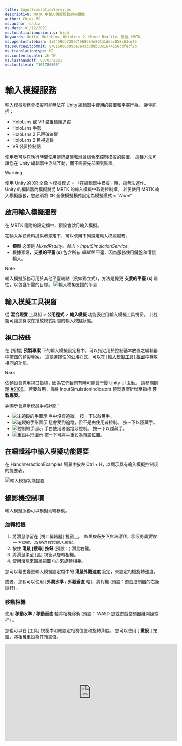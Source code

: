 ```yaml
---
title: InputSimulationServices
description: MRTK 中輸入模擬服務的相關檔
author: CDiaz-MS
ms.author: cadia
ms.date: 01/12/2021
ms.localizationpriority: high
keywords: Unity、HoloLens、HoloLens 2、Mixed Reality、開發、MRTK、
ms.openlocfilehash: 1a2459db720674668664e86111deec058c63de25
ms.sourcegitcommit: 97815006c09be0a43b3d9b33c1674150cdfecf2b
ms.translationtype: MT
ms.contentlocale: zh-TW
ms.lasthandoff: 03/03/2021
ms.locfileid: "101780590"
---
```

# <a name="input-simulation-service"></a>輸入模擬服務

輸入模擬服務會模擬可能無法在 Unity 編輯器中使用的裝置和平臺行為。 範例包括：

* HoloLens 或 VR 裝置標頭追蹤
* HoloLens 手勢
* HoloLens 2 已明確追蹤
* HoloLens 2 目視追蹤
* VR 裝置控制器

使用者可以在執行時間使用傳統鍵盤和滑鼠組合來控制模擬的裝置。 這種方法可讓您在 Unity 編輯器中測試互動，而不需要先部署到裝置。

> [!WARNING]
> 使用 Unity 的 XR 全像 > 模擬模式 = 「在編輯器中模擬」時，這無法運作。 Unity 的編輯器內模擬將從 MRTK 的輸入模擬中取得控制權。 若要使用 MRTK 輸入模擬服務，您必須將 XR 全像模擬模式設定為模擬模式 = *"None"*

## <a name="enabling-the-input-simulation-service"></a>啟用輸入模擬服務

在 MRTK 隨附的設定檔中，預設會啟用輸入模擬。

在輸入系統資料提供者設定下，可以使用下列設定輸入模擬服務。

* **類型** 必須是 *MixedReality。輸入 > InputSimulationService*。
* 根據預設，**支援的平臺 (s)** 包含所有 *編輯器* 平臺，因為服務使用鍵盤和滑鼠輸入。

> [!NOTE]
> 輸入模擬服務可用於其他平臺端點（例如獨立式），方法是變更 **支援的平臺 (s)** 屬性，以包含所需的目標。
> ![輸入模擬支援的平臺](../images/input-simulation/InputSimulationSupportedPlatforms.gif)

## <a name="input-simulation-tools-window"></a>輸入模擬工具視窗

從 **混合現實** 工具組  >  **公用程式**  >  **輸入模擬** 功能表啟用輸入模擬工具視窗。 此視窗可讓您存取在播放模式期間的輸入模擬狀態。

## <a name="viewport-buttons"></a>視口按鈕

在 [指標] **預製專案** 下的輸入模擬設定檔中，可以指定用於控制基本放置之編輯器中按鈕的預製專案。 這是選擇性的公用程式，可以在 [ [輸入模擬工具] 視窗](#input-simulation-tools-window)中存取相同的功能。

> [!NOTE]
> 依預設會停用視口指標，因為它們目前有時可能會干擾 Unity UI 互動。 請參閱問題 [#6106](https://github.com/microsoft/MixedRealityToolkit-Unity/issues/6106)。 若要啟用，請將 InputSimulationIndicators 預製專案新增至指標 **預製專案**。

手圖示會顯示模擬手的狀態：

* ![未追蹤的手圖示](../images/input-simulation/MRTK_InputSimulation_HandIndicator_Untracked.png) 手中沒有追蹤。 按一下以啟用手。
* ![追蹤的手形圖示](../images/input-simulation/MRTK_InputSimulation_HandIndicator_Tracked.png "追蹤的手形圖示") 這會受到追蹤，但不是由使用者控制。 按一下以隱藏手。
* ![控制的手圖示](../images/input-simulation/MRTK_InputSimulation_HandIndicator_Controlled.png "控制的手圖示") 手由使用者追蹤及控制。 按一下以隱藏手。
* ![重設手形圖示](../images/input-simulation/MRTK_InputSimulation_HandIndicator_Reset.png "重設手形圖示") 按一下可將手重設為預設位置。

## <a name="in-editor-input-simulation-cheat-sheet"></a>在編輯器中輸入模擬功能提要

在 HandInteractionExamples 場景中按左 Ctrl + H，以顯示具有輸入模擬控制項的提要表。

![輸入模擬功能提要](https://user-images.githubusercontent.com/39840334/86066480-13637f00-ba27-11ea-8814-d222d548f684.gif)

## <a name="camera-control"></a>攝影機控制項

輸入模擬服務可以模擬前端移動。

### <a name="rotating-the-camera"></a>旋轉相機

1. 將滑鼠停留在 [視口編輯器] 視窗上。
    *如果按鈕按下無法運作，您可能需要按一下視窗，以提供它的輸入焦點。*
1. 按住 **滑鼠 [搜尋] 按鈕** (預設：) 滑鼠右鍵。
1. 將滑鼠移至 [區] 視窗以旋轉相機。
1. 使用滾輪來圍繞視圖方向來旋轉相機。

您可以藉由變更輸入模擬設定檔中的 **滑鼠外觀速度** 設定，來設定相機旋轉速度。

或者，您也可以使用 [**外觀水準** / **外觀垂直** 軸]，將相機 (預設：遊戲控制器的右操縱杆) 。

### <a name="moving-the-camera"></a>移動相機

使用 **移動水準** / **移動垂直** 軸將相機移動 (預設： WASD 鍵或遊戲控制器離開操縱杆) 。

您也可以在 [工具] 視窗中明確設定相機位置和旋轉角度。 您可以使用 [ **重設** ] 按鈕，將相機重設為其預設值。

<iframe width="560" height="315" src="https://www.youtube.com/embed/Z7L4I1ET7GU" class="center" frameborder="0" allow="accelerometer; encrypted-media; gyroscope; picture-in-picture" allowfullscreen />

## <a name="controller-simulation"></a>控制器模擬

輸入模擬支援模擬控制器裝置 (亦即移動控制器和手) 。 這些虛擬控制器可以與任何支援一般控制器的物件互動，例如按鈕或 grabbable 物件。

### <a name="controller-simulation-mode"></a>控制器模擬模式

在 [ [輸入模擬工具] 視窗](#input-simulation-tools-window) 中， **預設控制器模擬模式** 設定會在三個不同的輸入模型之間切換。 您也可以在輸入模擬設定檔中設定此預設模式。

* 明確表達的 *手：模擬* 具有聯合位置資料的全向裝置。

   模擬 HoloLens 2 互動模型。

   以確切定位或使用觸控為依據的互動，可在此模式中模擬。

* *手手勢*：利用點擊和基本手勢模擬簡化的模型。

   模擬 [HoloLens 互動模型](https://docs.microsoft.com/windows/mixed-reality/gestures)。

   焦點是使用注視指標來控制。 「 *攻* 點」手勢用來與按鈕互動。

* *移動控制器*：模擬與 VR 耳機搭配使用的動作控制器，其運作方式類似于與明確表達的互動。

   使用控制器互動模型來模擬 VR 耳機。

   觸發程式、抓取和功能表鍵是透過鍵盤和滑鼠輸入模擬。

### <a name="simulating-controller-movement"></a>模擬控制器移動

按住 **左/靠右控制器操作金鑰** (預設：左方控制器的 *左移位* 和右邊控制器的 *空間*) ，以取得任一控制器的控制權。 當按下操作按鍵時，控制器將會出現在 [功能區] 中。 一旦釋放操作金鑰之後，控制器會在短暫的 **控制器隱藏 Timeout** 之後消失。

您可以透過 [ [輸入模擬工具] 視窗](#input-simulation-tools-window) 中的相機來切換和凍結控制器，或按下 **切換左/向右控制器鍵** (預設值： *T* 代表左邊， *Y* 表示右邊的) 。 再按一次切換鍵，再次隱藏控制器。 若要操控控制器，必須保留 **左/右控制器操作金鑰** 。 按兩下 **Left/Right 控制器操作金鑰** 也可以開啟/關閉控制器。

滑鼠移動會將控制器移至 [視圖] 平面。 您可以使用 **滑鼠滾輪**，更進一步或更接近相機來移動控制器。

若要使用滑鼠旋轉控制器，請將 **左/右控制器操作金鑰** (*左移* 或 *空格*) *，然後* 將 **控制器旋轉按鈕** (預設： *左方 Ctrl* 按鈕) ，然後移動滑鼠以旋轉控制器。 您可以藉由變更輸入模擬設定檔中的 **滑鼠控制器旋轉速度** 設定，來設定控制器旋轉速度。

所有放置也都可以在 [ [輸入模擬工具] 視窗](#input-simulation-tools-window)中變更，包括重設為預設值。

### <a name="additional-profile-settings"></a>其他設定檔設定

* **控制器深度乘數** 控制滑鼠滾輪深度移動的敏感度。 較大的數位會加速控制器縮放。
* **預設控制器距離** 是來自相機的控制器初始距離。 按一下 [ **重設** ] 按鈕控制器也會將控制器放在這個距離。
* **控制器抖動量** 會將隨機動作新增至控制器。 這項功能可用來模擬裝置上不正確的控制器追蹤，並確保互動適用于雜訊的輸入。

<iframe width="560" height="315" src="https://www.youtube.com/embed/uRYfwuqsjBQ" class="center" frameborder="0" allow="accelerometer; encrypted-media; gyroscope; picture-in-picture" allowfullscreen />

### <a name="hand-gestures"></a>手勢

捏合、抓取、刺探等手勢也可以模擬。

1. 使用 **left/Right 控制器操作金鑰** (*左移* 或 *空格*) 來啟用手形控制

2. 在操作時，按住滑鼠按鍵以執行手勢手勢。

您可以對應每個滑鼠按鍵，使用 *左/中/右滑鼠右鍵手勢* 設定，將手圖形轉換成不同的手勢。 當未按下任何按鈕時， *預設手勢* 是手的形狀。

> [!NOTE]
> 縮小 *手勢是* 唯一執行「選取」動作的手勢。

### <a name="one-hand-manipulation"></a>單次操作

1. 按住 **left/Right 控制器操作金鑰** (*左移* 或 *空格*) 
2. 物件上的點
3. 按住滑鼠按鍵以縮小
4. 使用您的滑鼠移動物件
5. 放開滑鼠按鍵以停止互動

<iframe width="560" height="315" src="https://www.youtube.com/embed/rM0xaHam6wM" class="center" frameborder="0" allow="accelerometer; encrypted-media; gyroscope; picture-in-picture" allowfullscreen />

### <a name="two-hand-manipulation"></a>雙手勢操作

若要同時以兩種方式操作物件，建議使用持續性手動模式。

1. 按下切換鍵 (*T/Y*) 來切換。
1. 一次處理一個手勢：
    1. 按住 **空格鍵** 以控制右手邊
    1. 將手移至您要抓取物件的位置
    1. 按下 **滑鼠左鍵** 可啟動 *縮小手勢。*
    1. 釋放 **空間** 可停止控制右手邊。 手將會凍結並 *鎖定到縮小手勢，* 因為它已不再被操作。
1. 以另一種方式重複此程式，在第二個位置抓取相同的物件。
1. 現在這兩個手都會抓取相同的物件，您可以將其中一個物件移至兩個執行中的操作。

<iframe width="560" height="315" src="https://www.youtube.com/embed/Qol5OFNfN14" class="center" frameborder="0" allow="accelerometer; encrypted-media; gyroscope; picture-in-picture" allowfullscreen />

### <a name="ggv-gaze-gesture-and-voice-interaction"></a>GGV (注視、手勢和語音) 互動

根據預設，GGV 互動會在編輯器中啟用，但場景中不會有明確的手。

1. 旋轉相機以指向互動物件上的注視游標 (滑鼠右鍵) 
1. 按一下並按住 **滑鼠** 左鍵以進行互動
1. 再次旋轉相機以操作物件

您可以切換輸入模擬設定檔內的 [ *已啟用手動可用輸入* ] 選項來關閉此功能。

此外，您可以使用模擬的手 GGV 互動

1. 藉由將 **手動模擬模式** 切換至 [輸入模擬設定檔](#enabling-the-input-simulation-service)中的 *手勢* 來啟用 GGV 模擬
1. 旋轉相機以指向互動物件上的注視游標 (滑鼠右鍵) 
1. 按住 **空格鍵** 以控制右手邊
1. 按一下並按住 **滑鼠** 左鍵以進行互動
1. 使用您的滑鼠移動物件
1. 放開滑鼠按鍵以停止互動

<iframe width="560" height="315" src="https://www.youtube.com/embed/6841rRMdqWw" class="center" frameborder="0" allow="accelerometer; encrypted-media; gyroscope; picture-in-picture" allowfullscreen />

### <a name="motion-controller-interaction"></a>移動控制器互動

模擬的動作控制器可透過與明確表達的相同方式來操作。 在觸發程式、抓取和功能表鍵分別對應至 *滑鼠左鍵*、 *G* 和 *M* 鍵的情況下，互動模型與明確的手互動很類似。

### <a name="eye-tracking"></a>眼球追蹤

您可以藉由檢查 [輸入模擬設定檔](#enabling-the-input-simulation-service)中的 [**模擬眼睛位置**] 選項來啟用 [眼睛追蹤模擬](../input/eye-tracking/eye-tracking-basic-setup.md#simulating-eye-tracking-in-the-unity-editor)。 這不應該與 GGV 或移動控制器樣式互動一起使用 (因此，請確定 **預設控制器模擬模式** 已設定為 [ *已) ]* 。

## <a name="see-also"></a>另請參閱

* [輸入系統設定檔](../input/input-providers.md)。
